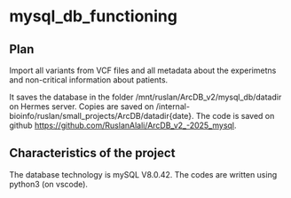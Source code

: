 # mysql_db_functioning
## Plan
Import all variants from VCF files and all metadata about the experimetns and non-critical information about patients. 

 It saves the database in the folder /mnt/ruslan/ArcDB_v2/mysql_db/datadir on Hermes server. Copies are saved on /internal-bioinfo/ruslan/small_projects/ArcDB/datadir{date}.
The code is saved on github https://github.com/RuslanAlali/ArcDB_v2_-2025_mysql.

## Characteristics of the project
The database technology is mySQL V8.0.42. The codes are written using python3 (on vscode). 
